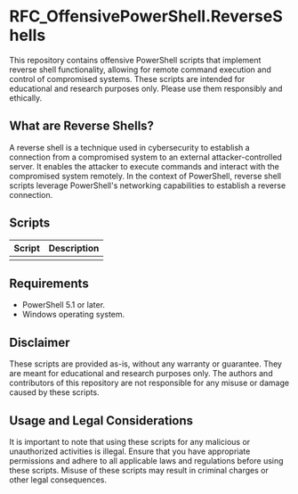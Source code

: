 # RFC_OffensivePowerShell.ReverseShells

This repository contains offensive PowerShell scripts that implement reverse shell functionality, allowing for remote command execution and control of compromised systems. These scripts are intended for educational and research purposes only. Please use them responsibly and ethically.

## What are Reverse Shells?
A reverse shell is a technique used in cybersecurity to establish a connection from a compromised system to an external attacker-controlled server. It enables the attacker to execute commands and interact with the compromised system remotely. In the context of PowerShell, reverse shell scripts leverage PowerShell's networking capabilities to establish a reverse connection.

## Scripts

| Script | Description |
| -- | -- |
|  |  | 

## Requirements
* PowerShell 5.1 or later.
* Windows operating system.

## Disclaimer
These scripts are provided as-is, without any warranty or guarantee. They are meant for educational and research purposes only. The authors and contributors of this repository are not responsible for any misuse or damage caused by these scripts.

## Usage and Legal Considerations
It is important to note that using these scripts for any malicious or unauthorized activities is illegal. Ensure that you have appropriate permissions and adhere to all applicable laws and regulations before using these scripts. Misuse of these scripts may result in criminal charges or other legal consequences.